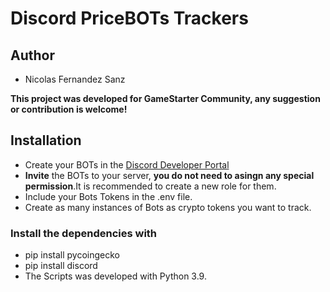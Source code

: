 # Discord PriceBOTs Trackers
<h2>Author</h2>
<ul>
<li>Nicolas Fernandez Sanz</li>
</ul>
<strong>This project was developed for GameStarter Community, any suggestion or contribution is welcome!</strong>
<h2>Installation</h2>
<ul>
<li>Create your BOTs in the <a href="https://discord.com/developers/applications">Discord Developer Portal</a></li>
<li><strong>Invite</strong> the BOTs to your server, <strong>you do not need to asingn any special permission</strong>.It is recommended to create a new role for them.</li>
<li>Include your Bots Tokens in the .env file.</li> 
<li>Create as many instances of Bots as crypto tokens you want to track.</li>
  
</ul>
<h3>Install the dependencies with </h3>
<ul>
<li>pip install pycoingecko</li>
<li>pip install discord</li>
<li>The Scripts was developed with Python 3.9.</li>
</ul>
